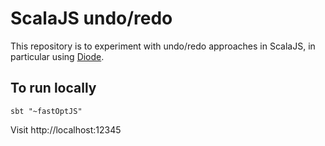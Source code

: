 # ScalaJS undo/redo

This repository is to experiment with undo/redo approaches in ScalaJS, in particular using [Diode](https://github.com/suzaku-io/diode).

## To run locally

    sbt "~fastOptJS"
	
Visit http://localhost:12345
